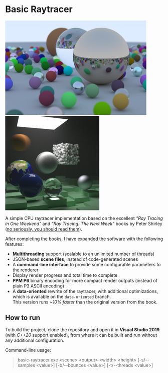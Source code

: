 # Basic Raytracer

<p float="left">
  <img src="/images/render_book_1.png" width="450" />
  <img src="/images/render_book_2.png" width="300" /> 
</p>

A simple CPU raytracer implementation based on the excellent *"Ray Tracing in One Weekend"* and *"Ray Tracing: The Next Week"* books by Peter Shirley ([no seriously, you should read them](https://raytracing.github.io)).

After completing the books, I have expanded the software with the following features:
* **Multithreading** support (scalable to an unlimited number of threads)
* JSON-based **scene files**, instead of code-generated scenes
* A **command-line interface** to provide some configurable parameters to the renderer
* Display render progress and total time to complete
* **PPM P6** binary encoding for more compact render outputs (instead of plain P3 ASCII encoding)
* A **data-oriented** rewrite of the raytracer, with additional optimizations, which is available on the `data-oriented` branch.  
This version runs *~10% faster* than the original version from the book.

## How to run

To build the project, clone the repository and open it in **Visual Studio 2019** (with *C++20* support enabled), from where it can be built and run without any additional configuration.

Command-line usage:
> basic-raytracer.exe \<scene\> \<output\> \<width\> \<height\> \[-s/--samples \<value\>\] \[-b/--bounces \<value\>\] \[-t/--threads \<value\>\]

